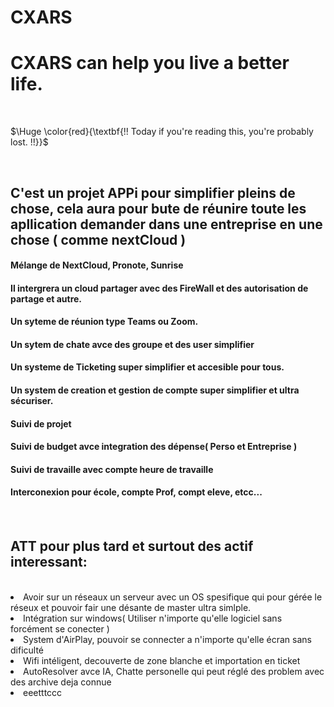 # CXARS
<h1>CXARS can help you live a better life.</h1><br>

$\Huge \color{red}{\textbf{!! Today if you're reading this, you're probably lost. !!}}$

<br>
<h2>C'est un projet APPi pour simplifier pleins de chose, cela aura pour bute de réunire toute les apllication demander dans une entreprise en une chose ( comme nextCloud )</h2>
<h4>Mélange de NextCloud, Pronote, Sunrise</h4>
<h4>Il intergrera un cloud partager avec des FireWall et des autorisation de partage et autre.</h4>
<h4>Un syteme de réunion type Teams ou Zoom.</h4>
<h4>Un sytem de chate avce des groupe et des user simplifier</h4>
<h4>Un systeme de Ticketing super simplifier et accesible pour tous.</h4>
<h4>Un system de creation et gestion de compte super simplifier et ultra sécuriser.</h4>
<h4>Suivi de projet</h4>
<h4>Suivi de budget avce integration des dépense( Perso et Entreprise )</h4>
<h4>Suivi de travaille avec compte heure de travaille</h4>
<h4>Interconexion pour école, compte Prof, compt eleve, etcc...</h4>
<h4></h4>
<br>
<h2>ATT pour plus tard et surtout des actif interessant:</h2>
<br>

<li>Avoir sur un réseaux un serveur avec un OS spesifique qui pour gérée le réseux et pouvoir fair une désante de master ultra simlple.</li>
<li>Intégration sur windows( Utiliser n'importe qu'elle logiciel sans forcément se conecter )</li>
<li>System d'AirPlay, pouvoir se connecter a n'importe qu'elle écran sans dificulté</li>
<li>Wifi intéligent, decouverte de zone blanche et importation en ticket</li>
<li>AutoResolver avce IA, Chatte personelle qui peut réglé des problem avec des archive deja connue</li>
<li>eeetttccc</li>
